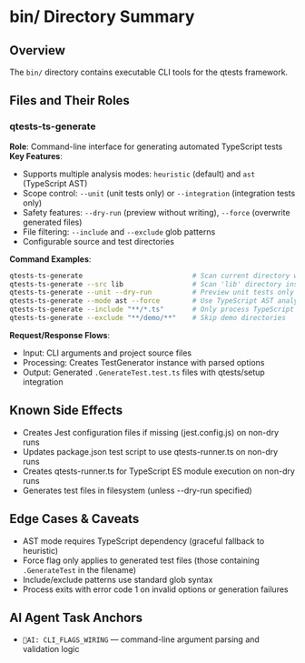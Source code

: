 # bin/ Directory Summary

## Overview
The `bin/` directory contains executable CLI tools for the qtests framework.

## Files and Their Roles

### qtests-ts-generate
**Role**: Command-line interface for generating automated TypeScript tests  
**Key Features**:
- Supports multiple analysis modes: `heuristic` (default) and `ast` (TypeScript AST)
- Scope control: `--unit` (unit tests only) or `--integration` (integration tests only)  
- Safety features: `--dry-run` (preview without writing), `--force` (overwrite generated files)
- File filtering: `--include` and `--exclude` glob patterns
- Configurable source and test directories

**Command Examples**:
```bash
qtests-ts-generate                           # Scan current directory with defaults
qtests-ts-generate --src lib                 # Scan 'lib' directory instead  
qtests-ts-generate --unit --dry-run          # Preview unit tests only
qtests-ts-generate --mode ast --force        # Use TypeScript AST analysis, overwrite existing
qtests-ts-generate --include "**/*.ts"       # Only process TypeScript files
qtests-ts-generate --exclude "**/demo/**"    # Skip demo directories
```

**Request/Response Flows**:
- Input: CLI arguments and project source files
- Processing: Creates TestGenerator instance with parsed options
- Output: Generated `.GenerateTest.test.ts` files with qtests/setup integration

## Known Side Effects  
- Creates Jest configuration files if missing (jest.config.js) on non-dry runs
- Updates package.json test script to use qtests-runner.ts on non-dry runs
- Creates qtests-runner.ts for TypeScript ES module execution on non-dry runs
- Generates test files in filesystem (unless --dry-run specified)

## Edge Cases & Caveats
- AST mode requires TypeScript dependency (graceful fallback to heuristic)
- Force flag only applies to generated test files (those containing `.GenerateTest` in the filename)
- Include/exclude patterns use standard glob syntax
- Process exits with error code 1 on invalid options or generation failures

## AI Agent Task Anchors  
- `🚩AI: CLI_FLAGS_WIRING` — command-line argument parsing and validation logic
